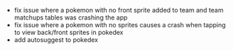 - fix issue where a pokemon with no front sprite added to team and team matchups tables was crashing the app
- fix issue where a pokemon with no sprites causes a crash when tapping to view back/front sprites in pokedex
- add autosuggest to pokedex
